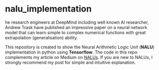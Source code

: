 # nalu_implementation
he research engineers at DeepMind including well known AI researcher, Andrew Trask have published an impressive paper on a 
neural network model that can learn simple to complex numerical functions with great extrapolation (generalisation) ability.

This repository is created to show the Neural Arithmetic Logic Unit (**NALU**) implementation in python using **Tensorflow**. 
The code in this repo complements my article on Medium on [NALUs](https://medium.com/@faizanmukardam/simple-guide-to-neural-arithmetic-logic-units-nalu-explanation-intuition-and-code-64bc22605712/). 
If you are new to NALUs, I strongly recommend my post for simple and intuitive explanation.




